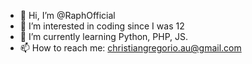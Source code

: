 - 👋 Hi, I’m @RaphOfficial
- 👀 I’m interested in coding since I was 12
- 🌱 I’m currently learning Python, PHP, JS.
- 📫 How to reach me: christiangregorio.au@gmail.com

<!---
RaphOfficial/RaphOfficial is a ✨ special ✨ repository because its `README.md` (this file) appears on your GitHub profile.
You can click the Preview link to take a look at your changes.
--->
